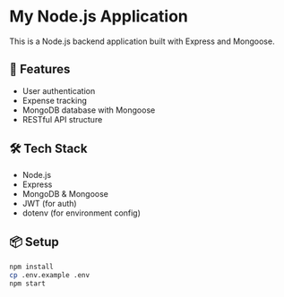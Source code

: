 # My Node.js Application

This is a Node.js backend application built with Express and Mongoose.

## 🚀 Features

- User authentication
- Expense tracking
- MongoDB database with Mongoose
- RESTful API structure

## 🛠️ Tech Stack

- Node.js
- Express
- MongoDB & Mongoose
- JWT (for auth)
- dotenv (for environment config)

## 📦 Setup

```bash
npm install
cp .env.example .env
npm start